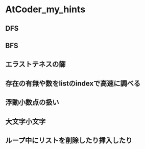 # AtCoder_my_hints

## DFS


## BFS

## エラストテネスの篩

## 存在の有無や数をlistのindexで高速に調べる

## 浮動小数点の扱い

## 大文字小文字


## ループ中にリストを削除したり挿入したり